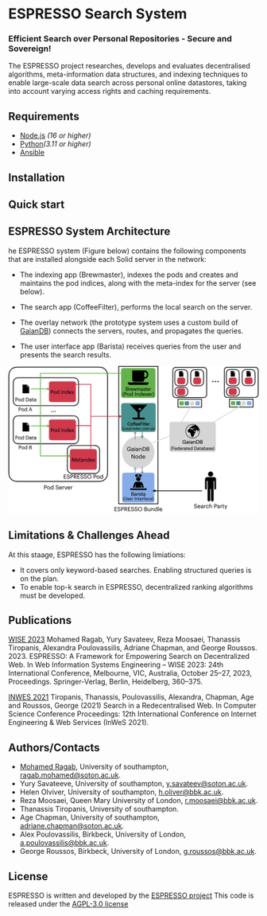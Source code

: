 # ESPRESSO Search System

### Efficient Search over Personal Repositories - Secure and Sovereign!

The ESPRESSO project researches, develops and evaluates decentralised algorithms, meta-information data structures, and indexing techniques to enable large-scale data search across personal online datastores, taking into account varying access rights and caching requirements.


## Requirements

* [Node.js](https://nodejs.org/en/) _(16 or higher)_
* [Python](https://www.python.org/downloads/release/python-3110/)_(3.11 or higher)_
* [Ansible](https://docs.ansible.com/ansible/latest/installation_guide/intro_installation.html)

## Installation


## Quick start

## ESPRESSO System Architecture

he ESPRESSO system (Figure below) contains the following components that are installed alongside each Solid server in the network:

* The indexing app (Brewmaster), indexes the pods and creates and maintains the pod indices, along with the meta-index for the server (see below). 

* The search app (CoffeeFilter), performs the local search on the server. 

* The overlay network (the prototype system uses a custom build of
[GaianDB](https://github.com/gaiandb/gaiandb)) connects the servers, routes, and propagates the queries.

* The user interface app (Barista) receives queries from the user and presents the search results.


![](./Documentation/imgs/ESPRESSOArchitecture.png)

## Limitations & Challenges Ahead
At this staage, ESPRESSO has the following limiations:

* It covers only keyword-based searches. Enabling structured queries is on the plan.
* To enable top-k search in ESPRESSO, decentralized ranking algorithms must be developed.


## Publications
[WISE 2023](https://doi.org/10.1007/978-981-99-7254-8_28)
    Mohamed Ragab, Yury Savateev, Reza Moosaei, Thanassis Tiropanis, Alexandra Poulovassilis, Adriane Chapman, and George Roussos. 2023. ESPRESSO: A Framework for&nbsp;Empowering Search on&nbsp;Decentralized Web. In Web Information Systems Engineering – WISE 2023: 24th International Conference, Melbourne, VIC, Australia, October 25–27, 2023, Proceedings. Springer-Verlag, Berlin, Heidelberg, 360–375.

[INWES 2021](https://eprints.soton.ac.uk/453937/)
    Tiropanis, Thanassis, Poulovassilis, Alexandra, Chapman, Age and Roussos, George (2021) Search in a Redecentralised Web. In Computer Science Conference Proceedings: 12th International Conference on Internet Engineering &amp; Web Services (InWeS 2021).


## Authors/Contacts
* [Mohamed Ragab](https://mohamedragabanas.github.io/), University of southampton, ragab.mohamed@soton.ac.uk.
* Yury Savateeve, University of southampton, y.savateev@soton.ac.uk.
* Helen Olviver, University of southampton, h.oliver@bbk.ac.uk.
* Reza Moosaei, Queen Mary University of London, r.moosaei@bbk.ac.uk.
* Thanassis Tiropanis, University of southampton. 
* Age Chapman, University of southampton, adriane.chapman@soton.ac.uk.
* Alex Poulovassilis, Birkbeck, University of London, a.poulovassilis@bbk.ac.uk.
* George Roussos, Birkbeck, University of London, g.roussos@bbk.ac.uk.

## License
ESPRESSO is written and developed by the [ESPRESSO project](https://espressoproject.org/) 
This code is released under the [AGPL-3.0 license](https://github.com/espressogroup/ESPRESSO/blob/main/LICENSE)